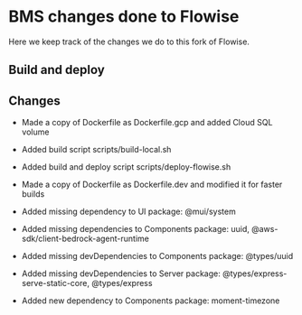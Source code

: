 # BMS changes done to Flowise

Here we keep track of the changes we do to this fork of Flowise.

## Build and deploy

## Changes

- Made a copy of Dockerfile as Dockerfile.gcp and added Cloud SQL volume
- Added build script scripts/build-local.sh
- Added build and deploy script scripts/deploy-flowise.sh
- Made a copy of Dockerfile as Dockerfile.dev and modified it for faster builds
- Added missing dependency to UI package: @mui/system
- Added missing dependencies to Components package: uuid, @aws-sdk/client-bedrock-agent-runtime
- Added missing devDependencies to Components package: @types/uuid
- Added missing devDependencies to Server package: @types/express-serve-static-core, @types/express

- Added new dependency to Components package: moment-timezone
